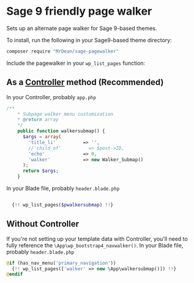 # Sage 9 friendly page walker

Sets up an alternate page walker for Sage 9-based themes.

To install, run the following in your Sage9-based theme directory:
```bash
composer require "MrDean/sage-pagewalker"
```

Include the pagewalker in your `wp_list_pages` function:

## As a [Controller](https://github.com/soberwp/controller) method (Recommended)
In your Controller, probably `app.php`
```php
/**
    * Subpage walker menu customization
    * @return array
    */
    public function walkersubmap() {
      $args = array(
        'title_li'          => '',
        //'child_of'          => $post->ID,
        'echo'              => 0,
        'walker'            => new Walker_Submap()
      );
      return $args;
    }
```

In your Blade file, probably `header.blade.php`
```php

  {!! wp_list_pages($pwalkersubmap) !!}

```

## Without Controller
If you're not setting up your template data with Controller, you'll need to fully reference the `\App\wp_bootstrap4_navwalker()`.
In your Blade file, probably `header.blade.php`
```php
@if (has_nav_menu('primary_navigation'))
  {!! wp_list_pages(['walker' => new \App\walkersubmap()]) !!}
@endif
```
